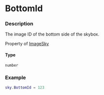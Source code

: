# BottomId

### Description

The image ID of the bottom side of the skybox.

Property of [ImageSky](/classes/ImageSky/)

#### Type

`number`

### Example

```lua
sky.BottomId = 123
```
